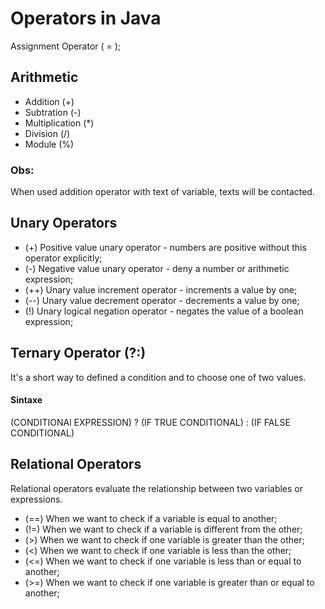 # Operators in Java

Assignment Operator ( = );

## Arithmetic

* Addition (+) 
* Subtration (-) 
* Multiplication (*) 
* Division (/) 
* Module (%) 

### Obs:

When used addition operator with text of variable, texts will be contacted.

## Unary Operators

* (+) Positive value unary operator - numbers are positive without this operator explicitly;
* (-) Negative value unary operator - deny a number or arithmetic expression;
* (++) Unary value increment operator - increments a value by one;
* (--) Unary value decrement operator - decrements a value by one;
* (!) Unary logical negation operator - negates the value of a boolean expression;

## Ternary Operator (?:)

It's a short way to defined a condition and to choose one of two values.

#### Sintaxe

(CONDITIONAl EXPRESSION) ? (IF TRUE CONDITIONAL) : (IF FALSE CONDITIONAL)

## Relational Operators

Relational operators evaluate the relationship between two variables or expressions.

* (==) When we want to check if a variable is equal to another;
* (!=) When we want to check if a variable is different from the other;
* (>) When we want to check if one variable is greater than the other;
* (<) When we want to check if one variable is less than the other;
* (<=)  When we want to check if one variable is less than or equal to another;
* (>=)  When we want to check if one variable is greater than or equal to another;
